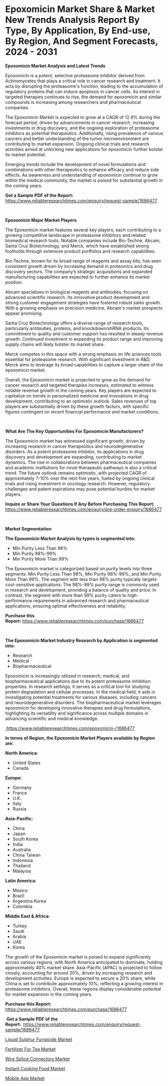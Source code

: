 <p><h1>Epoxomicin Market Share & Market New Trends Analysis Report By Type, By Application, By End-use, By Region, And Segment Forecasts, 2024 - 2031</h1></p><p><strong>Epoxomicin Market Analysis and Latest Trends</strong></p>
<p><p>Epoxomicin is a potent, selective proteasome inhibitor derived from Actinomycetes that plays a critical role in cancer research and treatment. It acts by disrupting the proteasome's function, leading to the accumulation of regulatory proteins that can induce apoptosis in cancer cells. As interest in targeted therapies continues to rise, the demand for epoxomicin and similar compounds is increasing among researchers and pharmaceutical companies.</p><p>The Epoxomicin Market is expected to grow at a CAGR of 12.9% during the forecast period, driven by advancements in cancer research, increasing investments in drug discovery, and the ongoing exploration of proteasome inhibitors as potential therapeutics. Additionally, rising prevalence of various cancers and better understanding of the tumor microenvironment are contributing to market expansion. Ongoing clinical trials and research activities aimed at unlocking new applications for epoxomicin further bolster its market potential. </p><p>Emerging trends include the development of novel formulations and combinations with other therapeutics to enhance efficacy and reduce side effects. As awareness and understanding of epoxomicin continue to grow within the medical community, the market is poised for substantial growth in the coming years.</p></p>
<p><strong>Get a Sample PDF of the Report:&nbsp;</strong> <a href="https://www.reliableresearchtimes.com/enquiry/request-sample/1686477?utm_campaign=1777&utm_medium=2&utm_source=Github&utm_content=ia&utm_term=19102024&utm_id=epoxomicin">https://www.reliableresearchtimes.com/enquiry/request-sample/1686477</a></p>
<p>&nbsp;</p>
<p><strong>Epoxomicin Major Market Players</strong></p>
<p><p>The Epoxomicin market features several key players, each contributing to a growing competitive landscape in proteasome inhibitors and related biomedical research tools. Notable companies include Bio-Techne, Abcam, Santa Cruz Biotechnology, and Merck, which have established strong footholds through extensive product portfolios and research capabilities.</p><p>Bio-Techne, known for its broad range of reagents and assay kits, has seen consistent growth driven by increasing demand in proteomics and drug discovery sectors. The company’s strategic acquisitions and expanded manufacturing capabilities are expected to further enhance its market position.</p><p>Abcam specializes in biological reagents and antibodies, focusing on advanced scientific research. Its innovative product development and strong customer engagement strategies have fostered robust sales growth. With a growing emphasis on precision medicine, Abcam's market prospects appear promising.</p><p>Santa Cruz Biotechnology offers a diverse range of research tools, particularly antibodies, proteins, and knockdown/shRNA products. Its commitment to quality and customer support has resulted in steady revenue growth. Continued investment in expanding its product range and improving supply chains will likely bolster its market share.</p><p>Merck competes in this space with a strong emphasis on life sciences tools essential for proteasome research. With significant investment in R&D, Merck aims to leverage its broad capabilities to capture a larger share of the epoxomicin market.</p><p>Overall, the Epoxomicin market is projected to grow as the demand for cancer research and targeted therapies increases, estimated to witness notable revenue growth in the coming years. Key players are expected to capitalize on trends in personalized medicine and innovations in drug development, contributing to an optimistic outlook. Sales revenues of top players are substantially driven by these growth factors, with specific figures contingent on recent financial performance and market conditions.</p></p>
<p>&nbsp;</p>
<p><strong>What Are The Key Opportunities For Epoxomicin Manufacturers?</strong></p>
<p><p>The Epoxomicin market has witnessed significant growth, driven by increasing research in cancer therapeutics and neurodegenerative disorders. As a potent proteasome inhibitor, its applications in drug discovery and development are expanding, contributing to market dynamics. The rise in collaborations between pharmaceutical companies and academic institutions for novel therapeutic pathways is also a critical trend. The future outlook remains optimistic, with projected CAGR of approximately 7-10% over the next five years, fueled by ongoing clinical trials and rising investment in oncology research. However, regulatory challenges and patent expirations may pose potential hurdles for market players.</p></p>
<p><strong>Inquire or Share Your Questions If Any Before Purchasing This Report:</strong> <a href="https://www.reliableresearchtimes.com/enquiry/pre-order-enquiry/1686477?utm_campaign=1777&utm_medium=2&utm_source=Github&utm_content=ia&utm_term=19102024&utm_id=epoxomicin">https://www.reliableresearchtimes.com/enquiry/pre-order-enquiry/1686477</a></p>
<p>&nbsp;</p>
<p><strong>Market Segmentation</strong></p>
<p><strong>The Epoxomicin Market Analysis by types is segmented into:</strong></p>
<p><ul><li>Min Purity Less Than 98%</li><li>Min Purity 98%-99%</li><li>Min Purity More Than 99%</li></ul></p>
<p><p>The Epoxomicin market is categorized based on purity levels into three segments: Min Purity Less Than 98%, Min Purity 98%-99%, and Min Purity More Than 99%. The segment with less than 98% purity typically targets cost-sensitive applications. The 98%-99% purity range is commonly used in research and development, providing a balance of quality and price. In contrast, the segment with more than 99% purity caters to high-performance requirements in advanced research and pharmaceutical applications, ensuring optimal effectiveness and reliability.</p></p>
<p><strong>Purchase this Report:&nbsp;</strong><a href="https://www.reliableresearchtimes.com/purchase/1686477?utm_campaign=1777&utm_medium=2&utm_source=Github&utm_content=ia&utm_term=19102024&utm_id=epoxomicin">https://www.reliableresearchtimes.com/purchase/1686477</a></p>
<p>&nbsp;</p>
<p><strong>The Epoxomicin Market Industry Research by Application is segmented into:</strong></p>
<p><ul><li>Research</li><li>Medical</li><li>Biopharmaceutical</li></ul></p>
<p><p>Epoxomicin is increasingly utilized in research, medical, and biopharmaceutical applications due to its potent proteasome inhibition properties. In research settings, it serves as a critical tool for studying protein degradation and cellular processes. In the medical field, it aids in investigating potential treatments for various diseases, including cancers and neurodegenerative disorders. The biopharmaceutical market leverages epoxomicin for developing innovative therapies and drug formulations, highlighting its versatility and significance across multiple domains in advancing scientific and medical knowledge.</p></p>
<p><a href="https://www.reliableresearchtimes.com/epoxomicin-r1686477?utm_campaign=1777&utm_medium=2&utm_source=Github&utm_content=ia&utm_term=19102024&utm_id=epoxomicin">&nbsp;https://www.reliableresearchtimes.com/epoxomicin-r1686477</a></p>
<p><strong>In terms of Region, the Epoxomicin Market Players available by Region are:</strong></p>
<p>
    <p> <strong> North America: </strong>
        <ul>
            <li>United States</li>
            <li>Canada</li>
        </ul>
        </p> 
    <p> <strong> Europe: </strong>
        <ul>
            <li>Germany</li>
            <li>France</li>
            <li>U.K.</li>
            <li>Italy</li>
            <li>Russia</li>
        </ul>
        </p> 
    <p> <strong> Asia-Pacific: </strong>
        <ul>
            <li>China</li>
            <li>Japan</li>
            <li>South Korea</li>
            <li>India</li>
            <li>Australia</li>
            <li>China Taiwan</li>
            <li>Indonesia</li>
            <li>Thailand</li>
            <li>Malaysia</li>
        </ul>
        </p> 
    <p> <strong> Latin America: </strong>
        <ul>
            <li>Mexico</li>
            <li>Brazil</li>
            <li>Argentina Korea</li>
            <li>Colombia</li>
        </ul>
        </p> 
    <p> <strong> Middle East & Africa: </strong>
        <ul>
            <li>Turkey</li>
            <li>Saudi</li>
            <li>Arabia</li>
            <li>UAE</li>
            <li>Korea</li>
        </ul>
    </p>
    </p>
<p><p>The growth of the Epoxomicin market is poised to expand significantly across various regions, with North America anticipated to dominate, holding approximately 40% market share. Asia-Pacific (APAC) is projected to follow closely, accounting for around 30%, driven by increasing research and development activities. Europe is expected to secure a 20% share, while China is set to contribute approximately 10%, reflecting a growing interest in proteasome inhibitors. Overall, these regions display considerable potential for market expansion in the coming years.</p></p>
<p><strong>Purchase this Report: </strong><a href="https://www.reliableresearchtimes.com/purchase/1686477?utm_campaign=1777&utm_medium=2&utm_source=Github&utm_content=ia&utm_term=19102024&utm_id=epoxomicin">https://www.reliableresearchtimes.com/purchase/1686477</a></p>
<p>&nbsp;<strong>Get a Sample PDF of the Report:&nbsp;&nbsp;</strong><a href="https://www.reliableresearchtimes.com/enquiry/request-sample/1686477?utm_campaign=1777&utm_medium=2&utm_source=Github&utm_content=ia&utm_term=19102024&utm_id=epoxomicin">https://www.reliableresearchtimes.com/enquiry/request-sample/1686477</a></p>
<p><strong></strong></p>
<p><p><a href="https://www.linkedin.com/pulse/liquid-sulphur-fungicide-market-shifts-strategic-analysis-tcwee?utm_campaign=1777&utm_medium=2&utm_source=Github&utm_content=ia&utm_term=19102024&utm_id=epoxomicin">Liquid Sulphur Fungicide Market</a></p><p><a href="https://www.linkedin.com/pulse/fertilizer-tea-market-segmentation-in-depth-analysis-plantationsothers-x4e8e?utm_campaign=1777&utm_medium=2&utm_source=Github&utm_content=ia&utm_term=19102024&utm_id=epoxomicin">Fertilizer For Tea Market</a></p><p><a href="https://www.linkedin.com/pulse/booming-wire-splice-connectors-market-sector-analysis-growth-tv1ec?utm_campaign=1777&utm_medium=2&utm_source=Github&utm_content=ia&utm_term=19102024&utm_id=epoxomicin">Wire Splice Connectors Market</a></p><p><a href="https://www.linkedin.com/pulse/global-instant-cooking-food-market-analysis-key-trends-tqpte?utm_campaign=1777&utm_medium=2&utm_source=Github&utm_content=ia&utm_term=19102024&utm_id=epoxomicin">Instant Cooking Food Market</a></p><p><a href="https://github.com/MarilynDouglas476/Market-Research-Report-List-1/blob/main/mobile-app-market.md?utm_campaign=1777&utm_medium=2&utm_source=Github&utm_content=ia&utm_term=19102024&utm_id=epoxomicin">Mobile App Market</a></p></p>